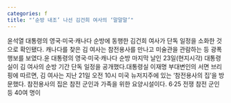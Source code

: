 ```yaml
---
categories: f
title: "‘순방 내조’ 나선 김건희 여사의 ‘말말말’"
---
```

윤석열 대통령의 영국·미국·캐나다 순방에 동행한 김건희 여사가 단독 일정을 소화한 것으로 확인됐다. 캐나다를 찾은 김 여사는 참전용사를 만나고 미술관을 관람하는 등 광폭 행보를 보였다.윤 대통령의 영국·미국·캐나다 순방 마지막 날인 23일(현지시각) 대통령실이 김 여사의 순방 기간 단독 일정을 공개했다.대통령실 이재명 부대변인의 서면 브리핑에 따르면, 김 여사는 지난 21일 오전 10시 미국 뉴저지주에 있는 ‘참전용사의 집’을 방문했다. 참전용사의 집은 참전 군인과 가족을 위한 요양시설이다. 6·25 전쟁 참전 군인 등 40여 명이